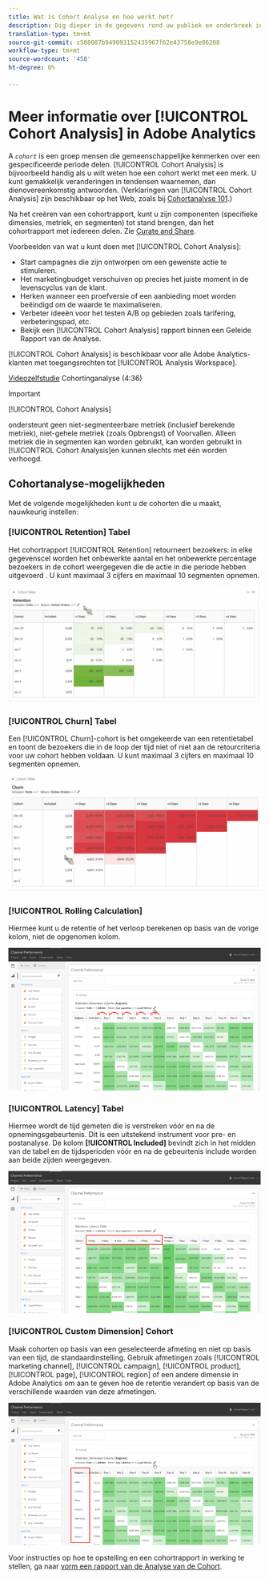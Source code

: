 ```yaml
---
title: Wat is Cohort Analyse en hoe werkt het?
description: Dig dieper in de gegevens rond uw publiek en onderbreek in verwante groepen met de Analyse van de Cohort. Meer informatie over cohortanalyse in Analysis Workspace.
translation-type: tm+mt
source-git-commit: c588087b949093152435967f62e43758e9e86208
workflow-type: tm+mt
source-wordcount: '458'
ht-degree: 0%

---
```



# Meer informatie over [!UICONTROL Cohort Analysis] in Adobe Analytics

A *`cohort`* is een groep mensen die gemeenschappelijke kenmerken over een gespecificeerde periode delen. [!UICONTROL Cohort Analysis] is bijvoorbeeld handig als u wilt weten hoe een cohort werkt met een merk. U kunt gemakkelijk veranderingen in tendensen waarnemen, dan dienovereenkomstig antwoorden. (Verklaringen van [!UICONTROL Cohort Analysis] zijn beschikbaar op het Web, zoals bij [Cohortanalyse 101](https://en.wikipedia.org/wiki/Cohort_analysis).)

Na het creëren van een cohortrapport, kunt u zijn componenten (specifieke dimensies, metriek, en segmenten) tot stand brengen, dan het cohortrapport met iedereen delen. Zie [Curate and Share](/help/analyze/analysis-workspace/curate-share/curate.md).

Voorbeelden van wat u kunt doen met [!UICONTROL Cohort Analysis]:

* Start campagnes die zijn ontworpen om een gewenste actie te stimuleren.
* Het marketingbudget verschuiven op precies het juiste moment in de levenscyclus van de klant.
* Herken wanneer een proefversie of een aanbieding moet worden beëindigd om de waarde te maximaliseren.
* Verbeter ideeën voor het testen A/B op gebieden zoals tarifering, verbeteringspad, etc.
* Bekijk een [!UICONTROL Cohort Analysis] rapport binnen een Geleide Rapport van de Analyse.

[!UICONTROL Cohort Analysis] is beschikbaar voor alle Adobe Analytics-klanten met toegangsrechten tot  [!UICONTROL Analysis Workspace].

[Videozelfstudie](https://docs.adobe.com/content/help/en/analytics-learn/tutorials/analysis-workspace/cohort-analysis/cohort-analysis-workspace.html)  Cohortinganalyse (4:36)

>[!IMPORTANT]
>
>[!UICONTROL Cohort Analysis]
>
>ondersteunt geen niet-segmenteerbare metriek (inclusief berekende metriek), niet-gehele metriek (zoals Opbrengst) of Voorvallen. Alleen metriek die in segmenten kan worden gebruikt, kan worden gebruikt in
>[!UICONTROL Cohort Analysis]en kunnen slechts met één worden verhoogd.

## Cohortanalyse-mogelijkheden

Met de volgende mogelijkheden kunt u de cohorten die u maakt, nauwkeurig instellen:

### [!UICONTROL Retention] Tabel

Het cohortrapport [!UICONTROL Retention] retourneert bezoekers: in elke gegevenscel worden het onbewerkte aantal en het onbewerkte percentage bezoekers in de cohort weergegeven die de actie in die periode hebben uitgevoerd . U kunt maximaal 3 cijfers en maximaal 10 segmenten opnemen.

![](assets/retention-report.png)

### [!UICONTROL Churn] Tabel

Een [!UICONTROL Churn]-cohort is het omgekeerde van een retentietabel en toont de bezoekers die in de loop der tijd niet of niet aan de retourcriteria voor uw cohort hebben voldaan. U kunt maximaal 3 cijfers en maximaal 10 segmenten opnemen.

![](assets/churn-report.png)

### [!UICONTROL Rolling Calculation]

Hiermee kunt u de retentie of het verloop berekenen op basis van de vorige kolom, niet de opgenomen kolom.

![](assets/cohort-rolling-calculation.png)

### [!UICONTROL Latency] Tabel

Hiermee wordt de tijd gemeten die is verstreken vóór en na de opnemingsgebeurtenis. Dit is een uitstekend instrument voor pre- en postanalyse. De kolom **[!UICONTROL Included]** bevindt zich in het midden van de tabel en de tijdsperioden vóór en na de gebeurtenis include worden aan beide zijden weergegeven.

![](assets/cohort-latency.png)

### [!UICONTROL Custom Dimension] Cohort

Maak cohorten op basis van een geselecteerde afmeting en niet op basis van een tijd, de standaardinstelling. Gebruik afmetingen zoals [!UICONTROL marketing channel], [!UICONTROL campaign], [!UICONTROL product], [!UICONTROL page], [!UICONTROL region] of een andere dimensie in Adobe Analytics om aan te geven hoe de retentie verandert op basis van de verschillende waarden van deze afmetingen.

![](assets/cohort-customizable-cohort-row.png)

Voor instructies op hoe te opstelling en een cohortrapport in werking te stellen, ga naar [vorm een rapport van de Analyse van de Cohort](/help/analyze/analysis-workspace/visualizations/cohort-table/t-cohort.md).

